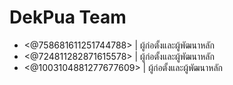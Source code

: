 # DekPua Team
- <@758681611251744788> | ผู้ก่อตั้งและผู้พัฒนาหลัก
- <@724811282871615578> | ผู้ก่อตั้งและผู้พัฒนาหลัก
- <@1003104881277677609> | ผู้ก่อตั้งและผู้พัฒนาหลัก